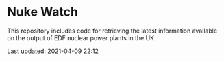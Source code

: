 # Nuke Watch

This repository includes code for retrieving the latest information available on the output of EDF nuclear power plants in the UK.

Last updated: 2021-04-09 22:12